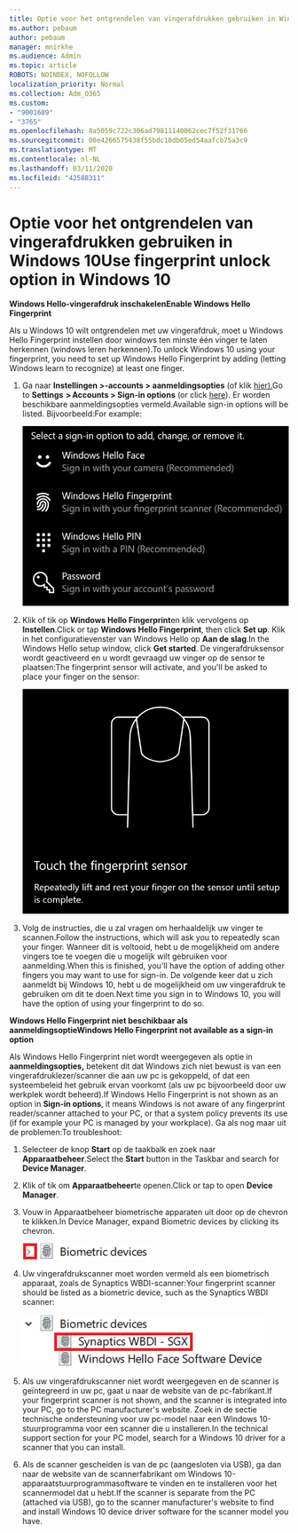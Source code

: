 ```yaml
---
title: Optie voor het ontgrendelen van vingerafdrukken gebruiken in Windows 10
ms.author: pebaum
author: pebaum
manager: mnirkhe
ms.audience: Admin
ms.topic: article
ROBOTS: NOINDEX, NOFOLLOW
localization_priority: Normal
ms.collection: Adm_O365
ms.custom:
- "9001689"
- "3765"
ms.openlocfilehash: 8a5059c722c306ad79811140062cec7f52f31766
ms.sourcegitcommit: 00e4266575438f55bdc18db05ed54aafcb75a3c9
ms.translationtype: MT
ms.contentlocale: nl-NL
ms.lasthandoff: 03/11/2020
ms.locfileid: "42588311"
---
```

# <a name="use-fingerprint-unlock-option-in-windows-10"></a><span data-ttu-id="d63c7-102">Optie voor het ontgrendelen van vingerafdrukken gebruiken in Windows 10</span><span class="sxs-lookup"><span data-stu-id="d63c7-102">Use fingerprint unlock option in Windows 10</span></span>

<span data-ttu-id="d63c7-103">**Windows Hello-vingerafdruk inschakelen**</span><span class="sxs-lookup"><span data-stu-id="d63c7-103">**Enable Windows Hello Fingerprint**</span></span>

<span data-ttu-id="d63c7-104">Als u Windows 10 wilt ontgrendelen met uw vingerafdruk, moet u Windows Hello Fingerprint instellen door windows ten minste één vinger te laten herkennen (windows leren herkennen).</span><span class="sxs-lookup"><span data-stu-id="d63c7-104">To unlock Windows 10 using your fingerprint, you need to set up Windows Hello Fingerprint by adding (letting Windows learn to recognize) at least one finger.</span></span> 

1. <span data-ttu-id="d63c7-105">Ga naar **Instellingen >-accounts > aanmeldingsopties** (of klik [hier).](ms-settings:signinoptions?activationSource=GetHelp)</span><span class="sxs-lookup"><span data-stu-id="d63c7-105">Go to **Settings  > Accounts > Sign-in options** (or click [here](ms-settings:signinoptions?activationSource=GetHelp)).</span></span> <span data-ttu-id="d63c7-106">Er worden beschikbare aanmeldingsopties vermeld.</span><span class="sxs-lookup"><span data-stu-id="d63c7-106">Available sign-in options will be listed.</span></span> <span data-ttu-id="d63c7-107">Bijvoorbeeld:</span><span class="sxs-lookup"><span data-stu-id="d63c7-107">For example:</span></span>

    ![Aanmeldingsopties.](media/sign-in-options.png)

2. <span data-ttu-id="d63c7-109">Klik of tik op **Windows Hello Fingerprint**en klik vervolgens op **Instellen**.</span><span class="sxs-lookup"><span data-stu-id="d63c7-109">Click or tap **Windows Hello Fingerprint**, then click **Set up**.</span></span> <span data-ttu-id="d63c7-110">Klik in het configuratievenster van Windows Hello op **Aan de slag**.</span><span class="sxs-lookup"><span data-stu-id="d63c7-110">In the Windows Hello setup window, click **Get started**.</span></span> <span data-ttu-id="d63c7-111">De vingerafdruksensor wordt geactiveerd en u wordt gevraagd uw vinger op de sensor te plaatsen:</span><span class="sxs-lookup"><span data-stu-id="d63c7-111">The fingerprint sensor will activate, and you'll be asked to place your finger on the sensor:</span></span>

   ![Vingerafdruksensor.](media/fingerprint-sensor.png)

3. <span data-ttu-id="d63c7-113">Volg de instructies, die u zal vragen om herhaaldelijk uw vinger te scannen.</span><span class="sxs-lookup"><span data-stu-id="d63c7-113">Follow the instructions, which will ask you to repeatedly scan your finger.</span></span> <span data-ttu-id="d63c7-114">Wanneer dit is voltooid, hebt u de mogelijkheid om andere vingers toe te voegen die u mogelijk wilt gebruiken voor aanmelding.</span><span class="sxs-lookup"><span data-stu-id="d63c7-114">When this is finished, you'll have the option of adding other fingers you may want to use for sign-in.</span></span> <span data-ttu-id="d63c7-115">De volgende keer dat u zich aanmeldt bij Windows 10, hebt u de mogelijkheid om uw vingerafdruk te gebruiken om dit te doen.</span><span class="sxs-lookup"><span data-stu-id="d63c7-115">Next time you sign in to Windows 10, you will have the option of using your fingerprint to do so.</span></span>

<span data-ttu-id="d63c7-116">**Windows Hello Fingerprint niet beschikbaar als aanmeldingsoptie**</span><span class="sxs-lookup"><span data-stu-id="d63c7-116">**Windows Hello Fingerprint not available as a sign-in option**</span></span>

<span data-ttu-id="d63c7-117">Als Windows Hello Fingerprint niet wordt weergegeven als optie in **aanmeldingsopties,** betekent dit dat Windows zich niet bewust is van een vingerafdruklezer/scanner die aan uw pc is gekoppeld, of dat een systeembeleid het gebruik ervan voorkomt (als uw pc bijvoorbeeld door uw werkplek wordt beheerd).</span><span class="sxs-lookup"><span data-stu-id="d63c7-117">If Windows Hello Fingerprint is not shown as an option in **Sign-in options**, it means Windows is not aware of any fingerprint reader/scanner attached to your PC, or that a system policy prevents its use (if for example your PC is managed by your workplace).</span></span> <span data-ttu-id="d63c7-118">Ga als nog maar uit de problemen:</span><span class="sxs-lookup"><span data-stu-id="d63c7-118">To troubleshoot:</span></span> 

1. <span data-ttu-id="d63c7-119">Selecteer de knop **Start** op de taakbalk en zoek naar **Apparaatbeheer**.</span><span class="sxs-lookup"><span data-stu-id="d63c7-119">Select the **Start** button in the Taskbar and search for **Device Manager**.</span></span>

2. <span data-ttu-id="d63c7-120">Klik of tik om **Apparaatbeheer**te openen.</span><span class="sxs-lookup"><span data-stu-id="d63c7-120">Click or tap to open **Device Manager**.</span></span>

3. <span data-ttu-id="d63c7-121">Vouw in Apparaatbeheer biometrische apparaten uit door op de chevron te klikken.</span><span class="sxs-lookup"><span data-stu-id="d63c7-121">In Device Manager, expand Biometric devices by clicking its chevron.</span></span>

   ![Biometrische apparaten.](media/biometric-devices.png)

4. <span data-ttu-id="d63c7-123">Uw vingerafdrukscanner moet worden vermeld als een biometrisch apparaat, zoals de Synaptics WBDI-scanner:</span><span class="sxs-lookup"><span data-stu-id="d63c7-123">Your fingerprint scanner should be listed as a biometric device, such as the Synaptics WBDI scanner:</span></span>

   ![Biometrische apparaten.](media/biometric-devices-expanded.png)

5. <span data-ttu-id="d63c7-125">Als uw vingerafdrukscanner niet wordt weergegeven en de scanner is geïntegreerd in uw pc, gaat u naar de website van de pc-fabrikant.</span><span class="sxs-lookup"><span data-stu-id="d63c7-125">If your fingerprint scanner is not shown, and the scanner is integrated into your PC, go to the PC manufacturer's website.</span></span> <span data-ttu-id="d63c7-126">Zoek in de sectie technische ondersteuning voor uw pc-model naar een Windows 10-stuurprogramma voor een scanner die u installeren.</span><span class="sxs-lookup"><span data-stu-id="d63c7-126">In the technical support section for your PC model, search for a Windows 10 driver for a scanner that you can install.</span></span>

6. <span data-ttu-id="d63c7-127">Als de scanner gescheiden is van de pc (aangesloten via USB), ga dan naar de website van de scannerfabrikant om Windows 10-apparaatstuurprogrammasoftware te vinden en te installeren voor het scannermodel dat u hebt.</span><span class="sxs-lookup"><span data-stu-id="d63c7-127">If the scanner is separate from the PC (attached via USB), go to the scanner manufacturer's website to find and install Windows 10 device driver software for the scanner model you have.</span></span>

